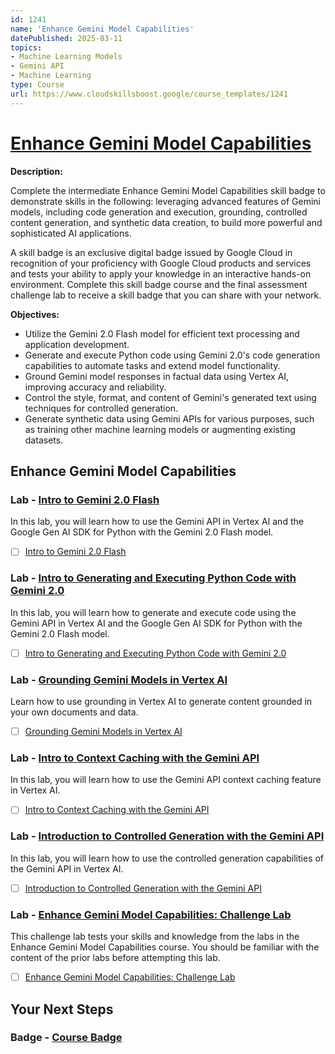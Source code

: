 ```yaml
---
id: 1241
name: 'Enhance Gemini Model Capabilities'
datePublished: 2025-03-11
topics:
- Machine Learning Models
- Gemini API
- Machine Learning
type: Course
url: https://www.cloudskillsboost.google/course_templates/1241
---
```


# [Enhance Gemini Model Capabilities](https://www.cloudskillsboost.google/course_templates/1241)

**Description:**

Complete the intermediate Enhance Gemini Model Capabilities skill badge to demonstrate skills in the following: leveraging advanced features of Gemini models, including code generation and execution, grounding, controlled content generation, and synthetic data creation, to build more powerful and sophisticated AI applications.

A skill badge is an exclusive digital badge issued by Google Cloud in recognition of your proficiency with Google Cloud products and services and tests your ability to apply your knowledge in an interactive hands-on environment. Complete this skill badge course and the final assessment challenge lab to receive a skill badge that you can share with your network.

**Objectives:**

- Utilize the Gemini 2.0 Flash model for efficient text processing and application development.
- Generate and execute Python code using Gemini 2.0's code generation capabilities to automate tasks and extend model functionality.
- Ground Gemini model responses in factual data using Vertex AI, improving accuracy and reliability.
- Control the style, format, and content of Gemini's generated text using techniques for controlled generation.
- Generate synthetic data using Gemini APIs for various purposes, such as training other machine learning models or augmenting existing datasets.

## Enhance Gemini Model Capabilities

### Lab - [Intro to Gemini 2.0 Flash](https://www.cloudskillsboost.google/course_templates/1241/labs/526684)

In this lab, you will learn how to use the Gemini API in Vertex AI and the Google Gen AI SDK for Python with the Gemini 2.0 Flash model.

- [ ] [Intro to Gemini 2.0 Flash](../labs/Intro-to-Gemini-2.0-Flash.md)

### Lab - [Intro to Generating and Executing Python Code with Gemini 2.0](https://www.cloudskillsboost.google/course_templates/1241/labs/526685)

In this lab, you will learn how to generate and execute code using the Gemini API in Vertex AI and the Google Gen AI SDK for Python with the Gemini 2.0 Flash model.

- [ ] [Intro to Generating and Executing Python Code with Gemini 2.0](../labs/Intro-to-Generating-and-Executing-Python-Code-with-Gemini-2.0.md)

### Lab - [Grounding Gemini Models in Vertex AI](https://www.cloudskillsboost.google/course_templates/1241/labs/526686)

Learn how to use grounding in Vertex AI to generate content grounded in your own documents and data.

- [ ] [Grounding Gemini Models in Vertex AI](../labs/Grounding-Gemini-Models-in-Vertex-AI.md)

### Lab - [Intro to Context Caching with the Gemini API](https://www.cloudskillsboost.google/course_templates/1241/labs/526687)

In this lab, you will learn how to use the Gemini API context caching feature in Vertex AI.

- [ ] [Intro to Context Caching with the Gemini API](../labs/Intro-to-Context-Caching-with-the-Gemini-API.md)

### Lab - [Introduction to Controlled Generation with the Gemini API](https://www.cloudskillsboost.google/course_templates/1241/labs/526688)

In this lab, you will learn how to use the controlled generation capabilities of the Gemini API in Vertex AI.

- [ ] [Introduction to Controlled Generation with the Gemini API](../labs/Introduction-to-Controlled-Generation-with-the-Gemini-API.md)

### Lab - [Enhance Gemini Model Capabilities: Challenge Lab](https://www.cloudskillsboost.google/course_templates/1241/labs/526689)

This challenge lab tests your skills and knowledge from the labs in the Enhance Gemini Model Capabilities course. You should be familiar with the content of the prior labs before attempting this lab.

- [ ] [Enhance Gemini Model Capabilities: Challenge Lab](../labs/Enhance-Gemini-Model-Capabilities-Challenge-Lab.md)

## Your Next Steps

### Badge - [Course Badge](https://www.cloudskillsboost.googleNone)
